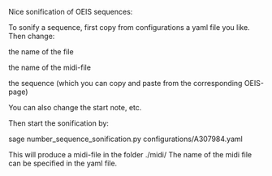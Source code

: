Nice sonification of OEIS sequences:

To sonify a sequence, first copy from configurations a yaml file you like.
Then change:

   the name of the file
   
   the name of the midi-file
   
   the sequence (which you can copy and paste from the corresponding OEIS-page)

You can also change the start note, etc.

Then start the sonification by:

sage number_sequence_sonification.py configurations/A307984.yaml

This will produce a midi-file in the folder ./midi/
The name of the midi file can be specified in the yaml file.
